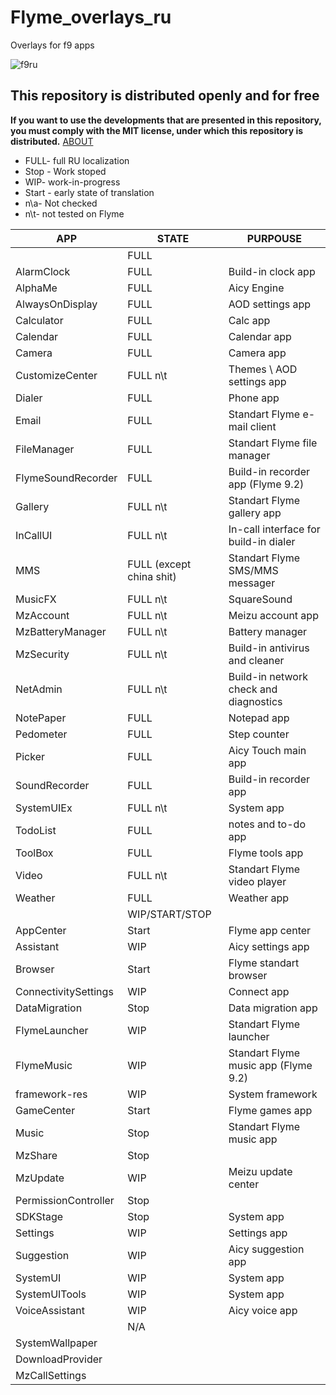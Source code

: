 # Flyme_overlays_ru

Overlays for f9 apps

![f9ru](https://user-images.githubusercontent.com/48006934/175773266-31f9adde-1e08-467f-861b-fca7d3bad649.png)

## This repository is distributed openly and for free

**If you want to use the developments that are presented in this repository, you must comply with the MIT license, under which this repository is distributed.** [ABOUT]

- FULL- full RU localization
- Stop - Work stoped
- WIP- work-in-progress
- Start - early state of translation
- n\a- Not checked
- n\t- not tested on Flyme

| APP | STATE | PURPOUSE |
| ------ | ------ | ------ |
|  | FULL |  |
| AlarmClock | FULL | Build-in clock app |
| AlphaMe | FULL | Aicy Engine |
| AlwaysOnDisplay | FULL | AOD settings app |
| Calculator | FULL | Calc app |
| Calendar | FULL | Calendar app |
| Camera | FULL | Camera app |
| CustomizeCenter | FULL n\t | Themes \ AOD settings app |
| Dialer | FULL | Phone app |
| Email | FULL | Standart Flyme e-mail client |
| FileManager | FULL | Standart Flyme file manager |
| FlymeSoundRecorder | FULL | Build-in recorder app (Flyme 9.2) |
| Gallery | FULL n\t | Standart Flyme gallery app |
| InCallUI | FULL n\t | In-call interface for build-in dialer |
| MMS | FULL (except china shit) | Standart Flyme SMS/MMS messager |
| MusicFX | FULL n\t | SquareSound |
| MzAccount | FULL n\t | Meizu account app |
| MzBatteryManager | FULL n\t | Battery manager |
| MzSecurity | FULL n\t | Build-in antivirus and cleaner |
| NetAdmin | FULL n\t | Build-in network check and diagnostics |
| NotePaper | FULL | Notepad app |
| Pedometer | FULL | Step counter |
| Picker | FULL | Aicy Touch main app |
| SoundRecorder | FULL | Build-in recorder app |
| SystemUIEx | FULL n\t | System app |
| TodoList | FULL | notes and to-do app |
| ToolBox | FULL | Flyme tools app |
| Video | FULL n\t | Standart Flyme video player |
| Weather | FULL | Weather app |
|  | WIP/START/STOP |  |
| AppCenter | Start | Flyme app center |
| Assistant | WIP | Aicy settings app |
| Browser | Start | Flyme standart browser |
| ConnectivitySettings | WIP | Connect app |
| DataMigration | Stop | Data migration app |
| FlymeLauncher | WIP | Standart Flyme launcher |
| FlymeMusic | WIP | Standart Flyme music app (Flyme 9.2) |
| framework-res | WIP | System framework |
| GameCenter | Start | Flyme games app |
| Music | Stop | Standart Flyme music app |
| MzShare | Stop |  |
| MzUpdate | WIP | Meizu update center |
| PermissionController | Stop |  |
| SDKStage | Stop | System app |
| Settings | WIP | Settings app |
| Suggestion | WIP | Aicy suggestion app |
| SystemUI | WIP | System app |
| SystemUITools | WIP | System app |
| VoiceAssistant | WIP | Aicy voice app |
|  | N/A |  |
| SystemWallpaper | | |
| DownloadProvider |  |  |
| MzCallSettings |  |  |

[ABOUT]: <https://mit-license.org/>
